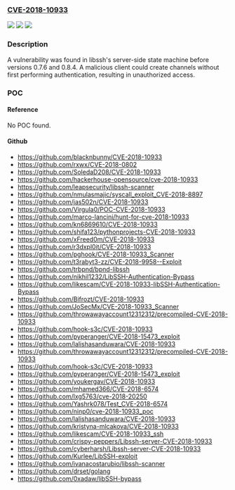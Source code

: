 ### [CVE-2018-10933](https://cve.mitre.org/cgi-bin/cvename.cgi?name=CVE-2018-10933)
![](https://img.shields.io/static/v1?label=Product&message=libssh&color=blue)
![](https://img.shields.io/static/v1?label=Version&message=n%2Fa&color=blue)
![](https://img.shields.io/static/v1?label=Vulnerability&message=CWE-592&color=brighgreen)

### Description

A vulnerability was found in libssh's server-side state machine before versions 0.7.6 and 0.8.4. A malicious client could create channels without first performing authentication, resulting in unauthorized access.

### POC

#### Reference
No POC found.

#### Github
- https://github.com/blacknbunny/CVE-2018-10933
- https://github.com/rxwx/CVE-2018-0802
- https://github.com/SoledaD208/CVE-2018-10933
- https://github.com/hackerhouse-opensource/cve-2018-10933
- https://github.com/leapsecurity/libssh-scanner
- https://github.com/nmulasmajic/syscall_exploit_CVE-2018-8897
- https://github.com/jas502n/CVE-2018-10933
- https://github.com/Virgula0/POC-CVE-2018-10933
- https://github.com/marco-lancini/hunt-for-cve-2018-10933
- https://github.com/kn6869610/CVE-2018-10933
- https://github.com/shifa123/pythonprojects-CVE-2018-10933
- https://github.com/xFreed0m/CVE-2018-10933
- https://github.com/r3dxpl0it/CVE-2018-10933
- https://github.com/pghook/CVE-2018-10933_Scanner
- https://github.com/t3rabyt3-zz/CVE-2018-9958--Exploit
- https://github.com/trbpnd/bpnd-libssh
- https://github.com/nikhil1232/LibSSH-Authentication-Bypass
- https://github.com/likescam/CVE-2018-10933-libSSH-Authentication-Bypass
- https://github.com/Bifrozt/CVE-2018-10933
- https://github.com/JoSecMx/CVE-2018-10933_Scanner
- https://github.com/throwawayaccount12312312/precompiled-CVE-2018-10933
- https://github.com/hook-s3c/CVE-2018-10933
- https://github.com/pyperanger/CVE-2018-15473_exploit
- https://github.com/lalishasanduwara/CVE-2018-10933
- https://github.com/throwawayaccount12312312/precompiled-CVE-2018-10933
- https://github.com/hook-s3c/CVE-2018-10933
- https://github.com/pyperanger/CVE-2018-15473_exploit
- https://github.com/youkergav/CVE-2018-10933
- https://github.com/mhamed366/CVE-2018-6574
- https://github.com/lxg5763/cve-2018-20250
- https://github.com/Yashrk078/Test_CVE-2018-6574
- https://github.com/ninp0/cve-2018-10933_poc
- https://github.com/lalishasanduwara/CVE-2018-10933
- https://github.com/kristyna-mlcakova/CVE-2018-10933
- https://github.com/likescam/CVE-2018-10933_ssh
- https://github.com/crispy-peppers/Libssh-server-CVE-2018-10933
- https://github.com/cyberharsh/Libssh-server-CVE-2018-10933
- https://github.com/Kurlee/LibSSH-exploit
- https://github.com/ivanacostarubio/libssh-scanner
- https://github.com/drset/golang
- https://github.com/0xadaw/libSSH-bypass

